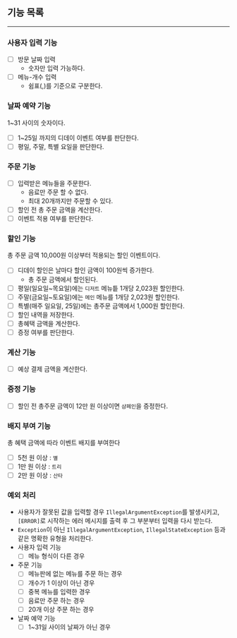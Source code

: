 ## 기능 목록

---

### 사용자 입력 기능
- [ ] 방문 날짜 입력
  - 숫자만 입력 가능하다.
- [ ] 메뉴-개수 입력
  - 쉼표(,)를 기준으로 구분한다.

### 날짜 예약 기능
1~31 사이의 숫자이다.
- [ ] 1~25일 까지의 디데이 이벤트 여부를 판단한다.
- [ ] 평일, 주말, 특별 요일을 판단한다.

### 주문 기능
- [ ] 입력받은 메뉴들을 주문한다.
  - 음료만 주문 할 수 없다.
  - 최대 20개까지만 주문할 수 있다.
- [ ] 할인 전 총 주문 금액을 계산한다.
- [ ] 이벤트 적용 여부를 판단한다.

### 할인 기능
총 주문 금액 10,000원 이상부터 적용되는 할인 이벤트이다.
- [ ] 디데이 할인은 날마다 할인 금액이 100원씩 증가한다.
  - 총 주문 금액에서 할인된다.
- [ ] 평일(일요일~목요일)에는 `디저트` 메뉴틑 1개당 2,023원 할인한다.
- [ ] 주말(금요일~토요일)에는 `메인` 메뉴를 1개당 2,023원 할인한다.
- [ ] 특별(매주 일요일, 25일)에는 총주문 금액에서 1,000원 할인한다.
- [ ] 할인 내역을 저장한다.
- [ ] 총혜택 금액을 계산한다.
- [ ] 증정 여부를 판단한다.

### 계산 기능
- [ ] 예상 결제 금액을 계산한다.

### 증정 기능
- [ ] 할인 전 총주문 금액이 12만 원 이상이면 `샴페인`을 증정한다.

### 배지 부여 기능
총 혜택 금액에 따라 이벤트 배지를 부여한다
- [ ] 5천 원 이상 : `별`
- [ ] 1만 원 이상 : `트리`
- [ ] 2만 원 이상 : `산타`

### 예외 처리
- 사용자가 잘못된 값을 입력할 경우 `IllegalArgumentException`를 발생시키고, `[ERROR]`로 시작하는 에러 메시지를 출력 후 그 부분부터 입력을 다시 받는다.
- `Exception`이 아닌 `IllegalArgumentException`, `IllegalStateException` 등과 같은 명확한 유형을 처리한다.
- 사용자 입력 기능
  - [ ] 메뉴 형식이 다른 경우
- 주문 기능
  - [ ] 메뉴판에 없는 메뉴를 주문 하는 경우
  - [ ] 개수가 1 이상이 아닌 경우
  - [ ] 중복 메뉴를 입력한 경우
  - [ ] 음료만 주문 하는 경우
  - [ ] 20개 이상 주문 하는 경우
- 날짜 예약 기능
  - [ ] 1~31일 사이의 날짜가 아닌 경우
